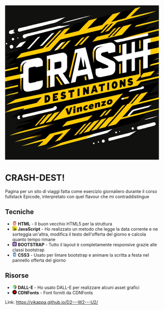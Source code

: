 <p align="center">
  <img src="./assets/img/Crash_dest_logo.png" alt="Logo Crash-dest"/>
</p>

# CRASH-DEST!

Pagina per un sito di viaggi fatta come esercizio giornaliero durante il corso fullstack Epicode, interpretato con quel flavour che mi contraddistingue

## Tecniche

- <img src="./assets/icons/html5.png" width="14" height="14" alt="HTML5"/> **HTML** - Il buon vecchio HTML5 per la struttura
- <img src="./assets/icons/free-javascript-3628858-3029998.png" width="14" height="14" alt="JavaScript"/> **JavaScript** - Ho realizzato un metodo che legge la data corrente e ne sorteggia un'altra, modifica il testo dell'offerta del giorno e calcola quanto tempo rimane
- <img src="./assets/icons/5968672.png" width="14" height="14" alt="Bootstrap"/> **BOOTSTRAP** - Tutto il layout è completamente responsive grazie alle classi bootstrap
- <img src="./assets/icons/free-css3-2038878-1720091.webp" width="14" height="14" alt="CSS3"/> **CSS3** - Usato per limare bootstrap e animare la scritta a festa nel pannello offerta del giorno

## Risorse

- <img src="./assets/icons/DALLE.png" width="14" height="14" alt="DALL-E"/> **DALL-E** - Ho usato DALL-E per realizzare alcuni asset grafici
- <img src="./assets/icons/cdnfonts.png" width="14" height="14" alt="CDNFonts"/> **CDNFonts** - Font forniti da CDNFonts

Link: https://vikappa.github.io/D2---W2---U2/
